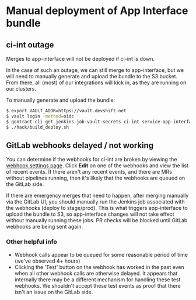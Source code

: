 # Manual deployment of App Interface bundle

## ci-int outage

 Merges to app-interface will not be deployed if ci-int is down.

 In the case of such an outage, we can still merge to app-interface, but we will need to manually generate and upload the bundle to the S3 bucket.  From there, all (most) of our integrations will kick in, as they are running on our clusters.

 To manually generate and upload the bundle:
   ```sh
   $ export VAULT_ADDR=https://vault.devshift.net
   $ vault login -method=oidc
   $ qontract-cli get jenkins-job-vault-secrets ci-int service-app-interface-gl-build-master | bash
   $ ./hack/build_deploy.sh
   ```

## GitLab webhooks delayed / not working

You can determine if the webhooks for ci-int are broken by viewing the [webhook settings page](https://gitlab.cee.redhat.com/service/app-interface/-/hooks). Click **Edit** on one of the webhooks and view the list of recent events. If there aren't any recent events, and there are MRs without pipelines running, then it's likely that the webhooks are queued on the GitLab side.

If there are emergency merges that need to happen, after merging manually via the GitLab UI, you should manually run the Jenkins job associated with the webhooks (deploy to stage/prod). This is what triggers app-interface to upload the bundle to S3, so app-interface changes will not take effect without manually running these jobs. PR checks will be blocked until GitLab webhooks are being sent again.

### Other helpful info
- Webhook calls appear to be queued for some reasonable period of time (we've observed 4+ hours)
- Clicking the 'Test' button on the webhook has worked in the past even when all other webhook calls are otherwise delayed. It appears that internally there may be a different mechanism for handling these test webhooks. We shouldn't accept these test events as proof that there isn't an issue on the GitLab side.
